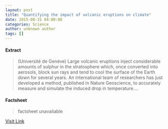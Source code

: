 ```yaml
---
layout: post
title: "Quantifying the impact of volcanic eruptions on climate"
date: 2015-08-31 04:00:00
categories: Science
author: unknown author
tags: []
---
```



#### Extract
>(Université de Genève) Large volcanic eruptions inject considerable amounts of sulphur in the stratosphere which, once converted into aerosols, block sun rays and tend to cool the surface of the Earth down for several years. An international team of researchers has just developed a method, published in Nature Geoscience, to accurately measure and simulate the induced drop in temperature....

#### Factsheet
>factsheet unavailable

[Visit Link](http://www.eurekalert.org/pub_releases/2015-08/udg-qti083115.php)


